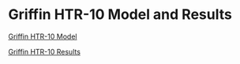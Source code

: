 # Griffin HTR-10 Model and Results

[Griffin HTR-10 Model](htr-10/griffin_htr10_model.md)

[Griffin HTR-10 Results](htr-10/griffin_htr10_results.md)

